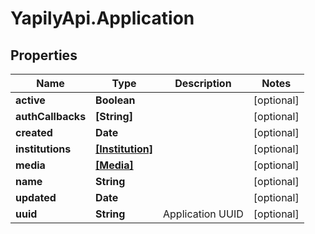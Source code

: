 # YapilyApi.Application

## Properties
Name | Type | Description | Notes
------------ | ------------- | ------------- | -------------
**active** | **Boolean** |  | [optional] 
**authCallbacks** | **[String]** |  | [optional] 
**created** | **Date** |  | [optional] 
**institutions** | [**[Institution]**](Institution.md) |  | [optional] 
**media** | [**[Media]**](Media.md) |  | [optional] 
**name** | **String** |  | [optional] 
**updated** | **Date** |  | [optional] 
**uuid** | **String** | Application UUID | [optional] 


